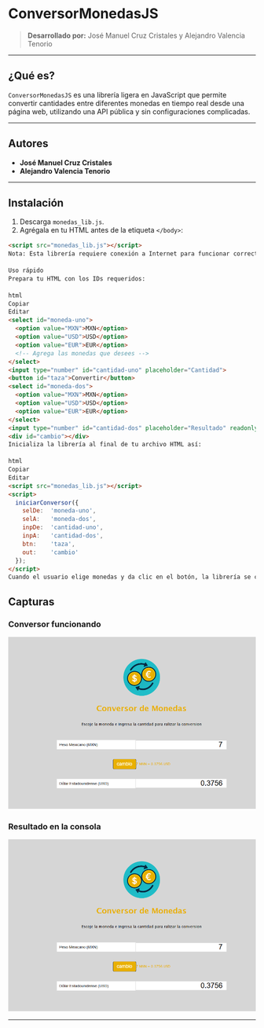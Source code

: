 # ConversorMonedasJS

> **Desarrollado por:** José Manuel Cruz Cristales y Alejandro Valencia Tenorio

---

## ¿Qué es?

`ConversorMonedasJS` es una librería ligera en JavaScript que permite convertir cantidades entre diferentes monedas en tiempo real desde una página web, utilizando una API pública y sin configuraciones complicadas.

---

## Autores

- **José Manuel Cruz Cristales**
- **Alejandro Valencia Tenorio**

---

## Instalación

1. Descarga `monedas_lib.js`.
2. Agrégala en tu HTML antes de la etiqueta `</body>`:

```html
<script src="monedas_lib.js"></script>
Nota: Esta librería requiere conexión a Internet para funcionar correctamente.

Uso rápido
Prepara tu HTML con los IDs requeridos:

html
Copiar
Editar
<select id="moneda-uno">
  <option value="MXN">MXN</option>
  <option value="USD">USD</option>
  <option value="EUR">EUR</option>
  <!-- Agrega las monedas que desees -->
</select>
<input type="number" id="cantidad-uno" placeholder="Cantidad">
<button id="taza">Convertir</button>
<select id="moneda-dos">
  <option value="MXN">MXN</option>
  <option value="USD">USD</option>
  <option value="EUR">EUR</option>
</select>
<input type="number" id="cantidad-dos" placeholder="Resultado" readonly>
<div id="cambio"></div>
Inicializa la librería al final de tu archivo HTML así:

html
Copiar
Editar
<script src="monedas_lib.js"></script>
<script>
  iniciarConversor({
    selDe:  'moneda-uno',
    selA:   'moneda-dos',
    inpDe:  'cantidad-uno',
    inpA:   'cantidad-dos',
    btn:    'taza',
    out:    'cambio'
  });
</script>
Cuando el usuario elige monedas y da clic en el botón, la librería se conecta a la API pública y realiza la conversión en tiempo real, mostrando el resultado y posibles mensajes en la interfaz.
```
## Capturas

### Conversor funcionando

![Conversor funcionando](./Captura%20de%20pantalla%202025-07-04%20213022.png)

### Resultado en la consola

![Consola mostrando resultado](./Captura%20de%20pantalla%202025-07-04%20213027.png)



-------------------
